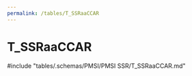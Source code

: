 ```yaml
---
permalink: /tables/T_SSRaaCCAR
---
```

# T_SSRaaCCAR
<!-- SPDX-License-Identifier: MPL-2.0 -->

<!-- ATTENTION : Ne pas supprimer ou modifier la ligne ci-dessous -->
#include "tables/.schemas/PMSI/PMSI SSR/T_SSRaaCCAR.md"
<!-- ATTENTION : Ne pas supprimer ou modifier la ligne ci-dessus -->
